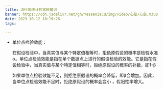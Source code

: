 ```yaml
---
title: 流行病统计的零碎知识
banner: https://cdn.jsdelivr.net/gh/YesseniaCQ/img/video/心壑/心壑.m3u8
date: 2023-10-12 18:19:26
tags:

---
```


- 单位点检验效能：

  在假设检验中，当真实值与某个特定值相等时，拒绝原假设的概率是检验水准α。单位点检验效能是指在单个数据点上进行的假设检验的效能。它是指在假设检验中，当真实值与某个特定值相等时，拒绝原假设的概率的补数，即1-β 

  如果单位点检验效能不足，则拒绝原假设的概率会降低，即β会增加。因此，当单位点检验效能不足时，拒绝原假设的概率会变小 ，假阳性率增大。